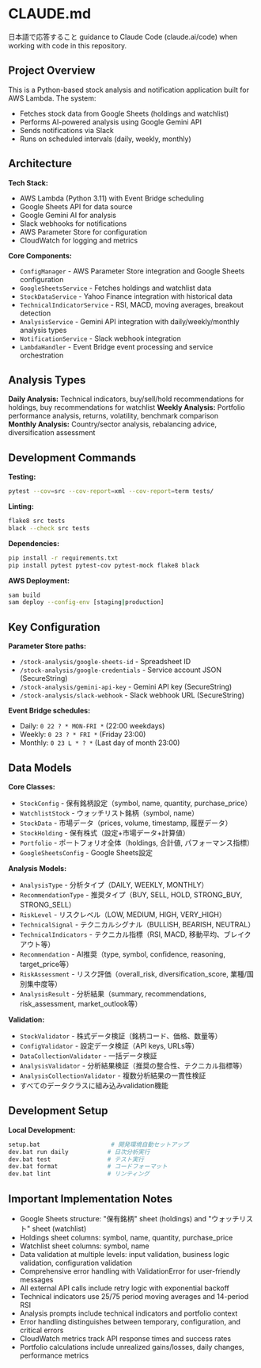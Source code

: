 # CLAUDE.md

日本語で応答すること
guidance to Claude Code (claude.ai/code) when working with code in this repository.

## Project Overview

This is a Python-based stock analysis and notification application built for AWS Lambda. The system:
- Fetches stock data from Google Sheets (holdings and watchlist)
- Performs AI-powered analysis using Google Gemini API
- Sends notifications via Slack
- Runs on scheduled intervals (daily, weekly, monthly)

## Architecture

**Tech Stack:**
- AWS Lambda (Python 3.11) with Event Bridge scheduling
- Google Sheets API for data source
- Google Gemini AI for analysis
- Slack webhooks for notifications
- AWS Parameter Store for configuration
- CloudWatch for logging and metrics

**Core Components:**
- `ConfigManager` - AWS Parameter Store integration and Google Sheets configuration
- `GoogleSheetsService` - Fetches holdings and watchlist data
- `StockDataService` - Yahoo Finance integration with historical data
- `TechnicalIndicatorService` - RSI, MACD, moving averages, breakout detection
- `AnalysisService` - Gemini API integration with daily/weekly/monthly analysis types
- `NotificationService` - Slack webhook integration
- `LambdaHandler` - Event Bridge event processing and service orchestration

## Analysis Types

**Daily Analysis:** Technical indicators, buy/sell/hold recommendations for holdings, buy recommendations for watchlist
**Weekly Analysis:** Portfolio performance analysis, returns, volatility, benchmark comparison  
**Monthly Analysis:** Country/sector analysis, rebalancing advice, diversification assessment

## Development Commands

**Testing:**
```bash
pytest --cov=src --cov-report=xml --cov-report=term tests/
```

**Linting:**
```bash
flake8 src tests
black --check src tests
```

**Dependencies:**
```bash
pip install -r requirements.txt
pip install pytest pytest-cov pytest-mock flake8 black
```

**AWS Deployment:**
```bash
sam build
sam deploy --config-env [staging|production]
```

## Key Configuration

**Parameter Store paths:**
- `/stock-analysis/google-sheets-id` - Spreadsheet ID
- `/stock-analysis/google-credentials` - Service account JSON (SecureString)
- `/stock-analysis/gemini-api-key` - Gemini API key (SecureString)
- `/stock-analysis/slack-webhook` - Slack webhook URL (SecureString)

**Event Bridge schedules:**
- Daily: `0 22 ? * MON-FRI *` (22:00 weekdays)
- Weekly: `0 23 ? * FRI *` (Friday 23:00)
- Monthly: `0 23 L * ? *` (Last day of month 23:00)

## Data Models

**Core Classes:**
- `StockConfig` - 保有銘柄設定（symbol, name, quantity, purchase_price）
- `WatchlistStock` - ウォッチリスト銘柄（symbol, name）
- `StockData` - 市場データ（prices, volume, timestamp, 履歴データ）
- `StockHolding` - 保有株式（設定+市場データ+計算値）
- `Portfolio` - ポートフォリオ全体（holdings, 合計値, パフォーマンス指標）
- `GoogleSheetsConfig` - Google Sheets設定

**Analysis Models:**
- `AnalysisType` - 分析タイプ（DAILY, WEEKLY, MONTHLY）
- `RecommendationType` - 推奨タイプ（BUY, SELL, HOLD, STRONG_BUY, STRONG_SELL）
- `RiskLevel` - リスクレベル（LOW, MEDIUM, HIGH, VERY_HIGH）
- `TechnicalSignal` - テクニカルシグナル（BULLISH, BEARISH, NEUTRAL）
- `TechnicalIndicators` - テクニカル指標（RSI, MACD, 移動平均、ブレイクアウト等）
- `Recommendation` - AI推奨（type, symbol, confidence, reasoning, target_price等）
- `RiskAssessment` - リスク評価（overall_risk, diversification_score, 業種/国別集中度等）
- `AnalysisResult` - 分析結果（summary, recommendations, risk_assessment, market_outlook等）

**Validation:**
- `StockValidator` - 株式データ検証（銘柄コード、価格、数量等）
- `ConfigValidator` - 設定データ検証（API keys, URLs等）
- `DataCollectionValidator` - 一括データ検証
- `AnalysisValidator` - 分析結果検証（推奨の整合性、テクニカル指標等）
- `AnalysisCollectionValidator` - 複数分析結果の一貫性検証
- すべてのデータクラスに組み込みvalidation機能

## Development Setup

**Local Development:**
```bash
setup.bat                    # 開発環境自動セットアップ
dev.bat run daily           # 日次分析実行
dev.bat test                # テスト実行
dev.bat format              # コードフォーマット
dev.bat lint                # リンティング
```

## Important Implementation Notes

- Google Sheets structure: "保有銘柄" sheet (holdings) and "ウォッチリスト" sheet (watchlist)
- Holdings sheet columns: symbol, name, quantity, purchase_price
- Watchlist sheet columns: symbol, name  
- Data validation at multiple levels: input validation, business logic validation, configuration validation
- Comprehensive error handling with ValidationError for user-friendly messages
- All external API calls include retry logic with exponential backoff
- Technical indicators use 25/75 period moving averages and 14-period RSI
- Analysis prompts include technical indicators and portfolio context
- Error handling distinguishes between temporary, configuration, and critical errors
- CloudWatch metrics track API response times and success rates
- Portfolio calculations include unrealized gains/losses, daily changes, performance metrics